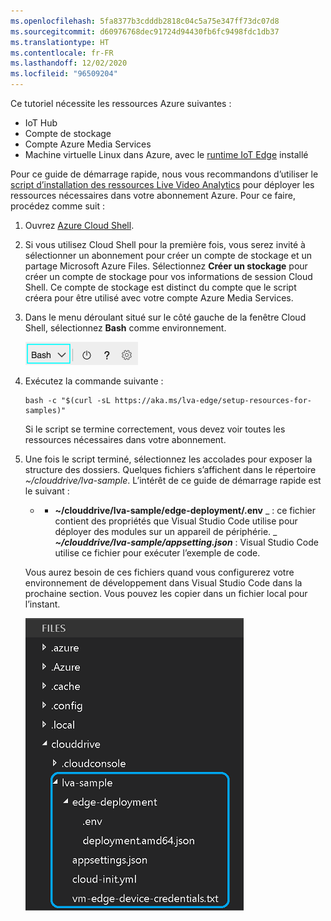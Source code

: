 ```yaml
---
ms.openlocfilehash: 5fa8377b3cdddb2818c04c5a75e347ff73dc07d8
ms.sourcegitcommit: d60976768dec91724d94430fb6fc9498fdc1db37
ms.translationtype: HT
ms.contentlocale: fr-FR
ms.lasthandoff: 12/02/2020
ms.locfileid: "96509204"
---
```

Ce tutoriel nécessite les ressources Azure suivantes :

* IoT Hub
* Compte de stockage
* Compte Azure Media Services
* Machine virtuelle Linux dans Azure, avec le [runtime IoT Edge](../../../../../iot-edge/how-to-install-iot-edge.md) installé

Pour ce guide de démarrage rapide, nous vous recommandons d’utiliser le [script d’installation des ressources Live Video Analytics](https://github.com/Azure/live-video-analytics/tree/master/edge/setup) pour déployer les ressources nécessaires dans votre abonnement Azure. Pour ce faire, procédez comme suit :

1. Ouvrez [Azure Cloud Shell](https://shell.azure.com).
1. Si vous utilisez Cloud Shell pour la première fois, vous serez invité à sélectionner un abonnement pour créer un compte de stockage et un partage Microsoft Azure Files. Sélectionnez **Créer un stockage** pour créer un compte de stockage pour vos informations de session Cloud Shell. Ce compte de stockage est distinct du compte que le script créera pour être utilisé avec votre compte Azure Media Services.
1. Dans le menu déroulant situé sur le côté gauche de la fenêtre Cloud Shell, sélectionnez **Bash** comme environnement.

    ![Sélecteur d’environnement](../../../media/quickstarts/env-selector.png)
1. Exécutez la commande suivante :

    ```
    bash -c "$(curl -sL https://aka.ms/lva-edge/setup-resources-for-samples)"
    ```
    
    Si le script se termine correctement, vous devez voir toutes les ressources nécessaires dans votre abonnement.
1. Une fois le script terminé, sélectionnez les accolades pour exposer la structure des dossiers. Quelques fichiers s’affichent dans le répertoire *~/clouddrive/lva-sample*. L’intérêt de ce guide de démarrage rapide est le suivant :

     * * **~/clouddrive/lva-sample/edge-deployment/.env** _ : ce fichier contient des propriétés que Visual Studio Code utilise pour déployer des modules sur un appareil de périphérie.
     _ ***~/clouddrive/lva-sample/appsetting.json*** : Visual Studio Code utilise ce fichier pour exécuter l’exemple de code.
     
    Vous aurez besoin de ces fichiers quand vous configurerez votre environnement de développement dans Visual Studio Code dans la prochaine section. Vous pouvez les copier dans un fichier local pour l’instant.
    
    ![Paramètres de l’application](../../../media/quickstarts/clouddrive.png)
